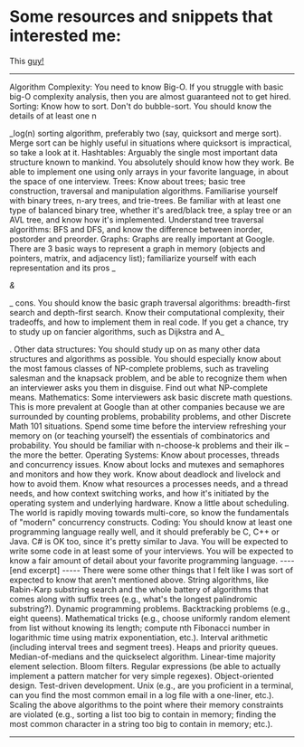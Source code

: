 # Some resources and snippets that interested me:

This [guy!](https://github.com/daryllxd/lifelong-learning)



---

Algorithm Complexity: You need to know Big-O. If you struggle with basic big-O complexity analysis, then you are almost guaranteed not to get hired. Sorting: Know how to sort. Don't do bubble-sort. You should know the details of at least one n

_log\(n\) sorting algorithm, preferably two \(say, quicksort and merge sort\). Merge sort can be highly useful in situations where quicksort is impractical, so take a look at it. Hashtables: Arguably the single most important data structure known to mankind. You absolutely should know how they work. Be able to implement one using only arrays in your favorite language, in about the space of one interview. Trees: Know about trees; basic tree construction, traversal and manipulation algorithms. Familiarise yourself with binary trees, n-ary trees, and trie-trees. Be familiar with at least one type of balanced binary tree, whether it's ared/black tree, a splay tree or an AVL tree, and know how it's implemented. Understand tree traversal algorithms: BFS and DFS, and know the difference between inorder, postorder and preorder. Graphs: Graphs are really important at Google. There are 3 basic ways to represent a graph in memory \(objects and pointers, matrix, and adjacency list\); familiarize yourself with each representation and its pros _

_&_

_ cons. You should know the basic graph traversal algorithms: breadth-first search and depth-first search. Know their computational complexity, their tradeoffs, and how to implement them in real code. If you get a chance, try to study up on fancier algorithms, such as Dijkstra and A_

. Other data structures: You should study up on as many other data structures and algorithms as possible. You should especially know about the most famous classes of NP-complete problems, such as traveling salesman and the knapsack problem, and be able to recognize them when an interviewer asks you them in disguise. Find out what NP-complete means. Mathematics: Some interviewers ask basic discrete math questions. This is more prevalent at Google than at other companies because we are surrounded by counting problems, probability problems, and other Discrete Math 101 situations. Spend some time before the interview refreshing your memory on \(or teaching yourself\) the essentials of combinatorics and probability. You should be familiar with n-choose-k problems and their ilk – the more the better. Operating Systems: Know about processes, threads and concurrency issues. Know about locks and mutexes and semaphores and monitors and how they work. Know about deadlock and livelock and how to avoid them. Know what resources a processes needs, and a thread needs, and how context switching works, and how it's initiated by the operating system and underlying hardware. Know a little about scheduling. The world is rapidly moving towards multi-core, so know the fundamentals of "modern" concurrency constructs. Coding: You should know at least one programming language really well, and it should preferably be C, C++ or Java. C\# is OK too, since it's pretty similar to Java. You will be expected to write some code in at least some of your interviews. You will be expected to know a fair amount of detail about your favorite programming language. ---- \[end excerpt\] ----- There were some other things that I felt like I was sort of expected to know that aren't mentioned above. String algorithms, like Rabin-Karp substring search and the whole battery of algorithms that comes along with suffix trees \(e.g., what's the longest palindromic substring?\). Dynamic programming problems. Backtracking problems \(e.g., eight queens\). Mathematical tricks \(e.g., choose uniformly random element from list without knowing its length; compute nth Fibonacci number in logarithmic time using matrix exponentiation, etc.\). Interval arithmetic \(including interval trees and segment trees\). Heaps and priority queues. Median-of-medians and the quickselect algorithm. Linear-time majority element selection. Bloom filters. Regular expressions \(be able to actually implement a pattern matcher for very simple regexes\). Object-oriented design. Test-driven development. Unix \(e.g., are you proficient in a terminal, can you find the most common email in a log file with a one-liner, etc.\). Scaling the above algorithms to the point where their memory constraints are violated \(e.g., sorting a list too big to contain in memory; finding the most common character in a string too big to contain in memory; etc.\).

---



